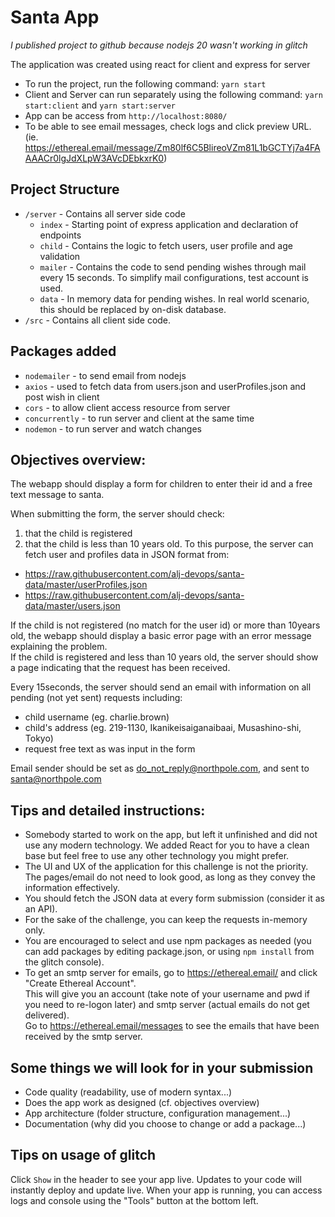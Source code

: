 # Santa App

_I published project to github because nodejs 20 wasn't working in glitch_

The application was created using react for client and express for server

- To run the project, run the following command: `yarn start` 
- Client and Server can run separately using the following command: `yarn start:client` and `yarn start:server`
- App can be access from `http://localhost:8080/`
- To be able to see email messages, check logs and click preview URL. (ie. https://ethereal.email/message/Zm80lf6C5BlireoVZm81L1bGCTYj7a4FAAAACr0lgJdXLpW3AVcDEbkxrK0)

## Project Structure

- `/server` - Contains all server side code
  - `index` - Starting point of express application and declaration of endpoints
  - `child` - Contains the logic to fetch users, user profile and age validation
  - `mailer` - Contains the code to send pending wishes through mail every 15 seconds. To simplify mail configurations, test account is used.
  - `data` - In memory data for pending wishes. In real world scenario, this should be replaced by on-disk database.
- `/src` - Contains all client side code.


## Packages added

- `nodemailer` - to send email from nodejs
- `axios` - used to fetch data from users.json and userProfiles.json and post wish in client
- `cors` - to allow client access resource from server
- `concurrently` - to run server and client at the same time
- `nodemon` - to run server and watch changes

## Objectives overview:

The webapp should display a form for children to enter their id and a free text message to santa.

When submitting the form, the server should check:

1.  that the child is registered
2.  that the child is less than 10 years old.
    To this purpose, the server can fetch user and profiles data in JSON format from:

- https://raw.githubusercontent.com/alj-devops/santa-data/master/userProfiles.json
- https://raw.githubusercontent.com/alj-devops/santa-data/master/users.json

If the child is not registered (no match for the user id) or more than 10years old, the webapp should display a basic error page with an error message explaining the problem.\
If the child is registered and less than 10 years old, the server should show a page indicating that the request has been received.

Every 15seconds, the server should send an email with information on all pending (not yet sent) requests including:

- child username (eg. charlie.brown)
- child's address (eg. 219-1130, Ikanikeisaiganaibaai, Musashino-shi, Tokyo)
- request free text as was input in the form

Email sender should be set as do_not_reply@northpole.com, and sent to santa@northpole.com

## Tips and detailed instructions:

- Somebody started to work on the app, but left it unfinished and did not use any modern technology. We added React for you to have a clean base but feel free to use any other technology you might prefer.
- The UI and UX of the application for this challenge is not the priority. The pages/email do not need to look good, as long as they convey the information effectively.
- You should fetch the JSON data at every form submission (consider it as an API).
- For the sake of the challenge, you can keep the requests in-memory only.
- You are encouraged to select and use npm packages as needed (you can add packages by editing package.json, or using `npm install` from the glitch console).
- To get an smtp server for emails, go to https://ethereal.email/ and click "Create Ethereal Account".\
  This will give you an account (take note of your username and pwd if you need to re-logon later) and smtp server (actual emails do not get delivered).\
  Go to https://ethereal.email/messages to see the emails that have been received by the smtp server.

## Some things we will look for in your submission

- Code quality (readability, use of modern syntax...)
- Does the app work as designed (cf. objectives overview)
- App architecture (folder structure, configuration management...)
- Documentation (why did you choose to change or add a package...)

## Tips on usage of glitch

Click `Show` in the header to see your app live. Updates to your code will instantly deploy and update live.
When your app is running, you can access logs and console using the "Tools" button at the bottom left.
